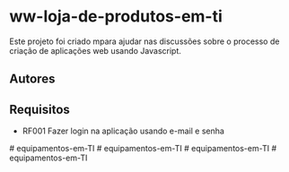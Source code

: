 # ww-loja-de-produtos-em-ti
Este projeto foi criado mpara ajudar nas discussões sobre o processo de criação de aplicações web usando Javascript.

## Autores
## Requisitos

* RF001 Fazer login na aplicação usando e-mail e senha

#   e q u i p a m e n t o s - e m - T I  
 #   e q u i p a m e n t o s - e m - T I  
 #   e q u i p a m e n t o s - e m - T I  
 #   e q u i p a m e n t o s - e m - T I  
 